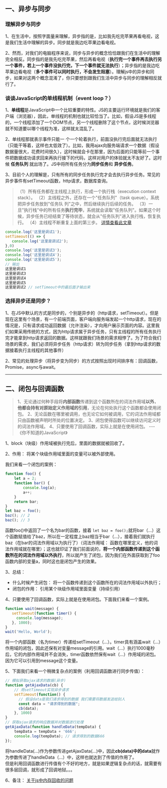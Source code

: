 ## 一、异步与同步

###  理解异步与同步
1、在生活中，按照字面量来理解，异步指的是，比如我先吃完苹果再看电视，这是我们生活中理解的异步。同步就是我边吃苹果边看电视。  

2、然而，对我们的电脑程序来说，同步与异步的概念恰恰跟我们在生活中的理解完全相反。同步指的是我先吃完苹果，然后再看电视（**执行完一个事件再去执行另一个事件，若上一个事件没执行完，下一个事件就无法执行**）；异步指的是我边吃苹果边看电视（**多个事件可以同时执行，不会发生阻塞**）。理解js中的异步和同步，如果对这两个概念混淆了，你只要想到跟我们生活中异步与同步的理解相反就行了。

###  谈谈JavaScript的单线程机制（event loop？）
1、**单线程**是JavaScript中一个比较重要的特性。JS的主要运行环境就是我们的客户端（浏览器），因此，单线程的机制也就比较恰当了。比如，假设JS是多线程的，一个线程添加了一个DOM节点，另一个线程删除了这个节点，这时候浏览器就不知道要以哪个线程为准，这样就太混乱了。  

2、单线程那就表示事件只能一 个一个轮着执行，前面没执行完后面就无法执行（只能干等着，这样也太低效了）。比如，我用ajax向服务端请求一个数据（假设数据量很大，花费时间很久），这时候就会卡在那里，因为后面的只能等前一个事件把数据成功请求回来再执行接下的代码，这样对用户的体验就太不友好了。这时候 **任务队列** 就出场了。JS中将所有任务分为**同步任务**和 **异步任务**。  

3、目前个人的理解是，只有所有的同步任务执行完才会去执行异步任务。常见的异步事件有setTimeout函数，http请求，数据库查询。  
 >（1）所有任务都在主线程上执行，形成一个执行栈（execution context stack）。
 >（2）主线程之外，还存在一个"任务队列"（task queue）。系统把异步任务放到"任务队   列"之中，然后继续执行后续的任务。
 >（3）一旦"执行栈"中的所有任务**执行完毕**，系统就会读取"任务队列"。如果这个时候，异步任务已经结束了等待状态，就会从"任务队列"进入执行栈，恢复执行。
 >（4）主线程不断重复上面的第三步。 
 >[详情查看此文章](https://www.cnblogs.com/duhuo/p/4479116.html"%3Ehttps://www.cnblogs.com/duhuo/p/4479116.html)
 ```js
 console.log('这里是调试1');
 setTimeout(() => {
 	console.log('这里是调试2');
 },0)
 console.log('这里是调试3');
 console.log('这里是调试4');
 console.log('这里是调试5');
 // 输出
 这里是调试1
 这里是调试3
 这里是调试4
 这里是调试5
 这里是调试2 // setTimeout中的最后面才输出来
 ```

### 选择异步还是同步？
1、在JS中默认的方式是同步的，个别是异步的（http请求，setTimeout）。但是现在这里有个场景，有一个前端页面，客户端向服务端发起一个http请求，现在的情况是，只有请求成功返回数据（允许渲染），才向用户展示页面的内容。这里我们如果采用传统的方式，因为http请求属于异步任务，只有主线程的所有任务执行完才能拿到http请求返回的数据。这样就跟我们场景的需求相悖了。为了符合我们场景的需求，我们必须将异步任务（http请求）转为同步任务（拿到http请求的数据接着执行主线程的其他事件）  

2、常见的处理异步（将异步变为同步）的方式按照出现时间排序有：回调函数，Promise，async与await。

---
## 二、闭包与回调函数
> 1、无论通过何种手段将**内部函数**传递到这个函数所在的词法作用域**以外**，**他都会持有对原始定义作用域的引用**，无论在何处执行这个函数都会使用闭包。 
> 2、无论函数在哪里被调用，也无论它如何被调用，它的词法作用域都只由函数被声明时所处的位置决定。
> 3、闭包使得函数可以继续访问定义时的词法作用域。
> 4、只要使用了回调函数，实际上就是在使用闭包。 
---《你不知道的JavaScript》  

1、block（块级）作用域被执行完后，里面的数据就被回收了。  

2、作用： 将某个块级作用域里面的变量可以被外部使用。  

我们来看一个闭包的案例：

```js
function foo() {
    let a = 2;
    function bar() {
        console.log(a);
        a++;
    }
    return bar;
}
let baz = foo();
baz(); // 2
baz(); // 3
```

函数foo()中返回了一个名为bar的函数，接着 `let baz = foo();`就将bar（...）这个函数赋值给了baz，所以在一定程度上baz相当于bar（...），接着我们就执行baz（在bar的词法作用域以为执行了）（词法作用域： 函数在哪里定义，他的词法作用域就在哪里）；这也就印证了我们前面说的，**将一个内部函数传递到这个函数所在的词法作用域以外执行**，所以就产生了闭包，因为我们在外面获取到了foo函数内部的变量a，同时这也是闭包产生的效果。

3、总结：
- 什么时候产生闭包： 将一个函数传递到这个函数所在的词法作用域以外执行；
- 闭包的作用： 引用某个块级作用域里面变量（持续引用）

4、只要使用了回调函数，实际上就是在使用闭包。下面我们来看一个案例。
 ```js
function wait(message) {
    setTimeout(function timer() {
      console.log(message);
    }, 1000);
}
wait('Hello, World');
 ```
将一个内部函数（名为timer）传递给setTimeout（...）。timer具有涵盖wait（...）作用域的闭包，因此还保有对变量message的引用。wait（...）执行1000毫秒后，它的内部作用域并不会消失，timer函数依然保有wait（...）作用域的闭包。因为它可以引用到message这个变量。  

5、下面我们来看一个稍微复杂点的案例（利用回调函数进行同步传值）：
``` js
// 模拟获取ajax请求的数据(异步)
function getAjaxData(cb) {
    // 用setTimeout实现异步请求
    setTimeout(function() {
      // 假设data是我们请求得到的数据 我们需要将数据发送给别人
      const data = "请求得到的数据";
      cb(data);
    }, 1000)
}
// 获取ajax请求的响应数据并对数据进行处理
getAjaxData(function handleData(tempData) {
    tempData = tempData + '666';
    console.log(tempData); // 请求得到的数据666
});
```
将handleData(...)作为参数传进getAjaxData(...)中，因此**cb(data)**中的**data**就作为参数传进了handleData（...）中，这样也就达到了传值的作用了。  
但是利用回调函数进行传值有个不好的地方，就是如果逻辑复杂点的话，就需要有很多层回调，就形成了回调地狱。。。  

6、备注： [关于js中内存回收的问题](https://www.jianshu.com/p/00c747510df5)